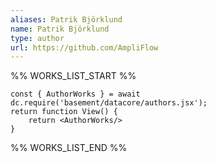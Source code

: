 ```yaml
---
aliases: Patrik Björklund
name: Patrik Björklund
type: author
url: https://github.com/AmpliFlow
---
```



%% WORKS_LIST_START %%

```datacorejsx
const { AuthorWorks } = await dc.require('basement/datacore/authors.jsx');
return function View() {
    return <AuthorWorks/>
}
```
%% WORKS_LIST_END %%